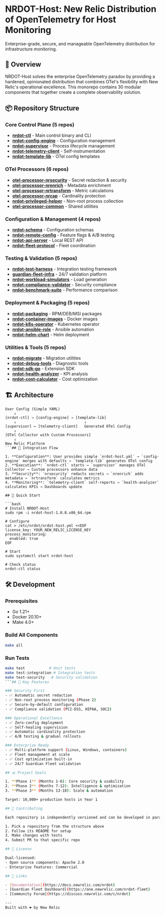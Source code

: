 # NRDOT-Host: New Relic Distribution of OpenTelemetry for Host Monitoring

Enterprise-grade, secure, and manageable OpenTelemetry distribution for infrastructure monitoring.

## 🎯 Overview

NRDOT-Host solves the enterprise OpenTelemetry paradox by providing a hardened, opinionated distribution that combines OTel's flexibility with New Relic's operational excellence. This monorepo contains 30 modular components that together create a complete observability solution.

## 📦 Repository Structure

### Core Control Plane (5 repos)
- **[nrdot-ctl](./nrdot-ctl)** - Main control binary and CLI
- **[nrdot-config-engine](./nrdot-config-engine)** - Configuration management
- **[nrdot-supervisor](./nrdot-supervisor)** - Process lifecycle management
- **[nrdot-telemetry-client](./nrdot-telemetry-client)** - Self-instrumentation
- **[nrdot-template-lib](./nrdot-template-lib)** - OTel config templates

### OTel Processors (6 repos)
- **[otel-processor-nrsecurity](./otel-processor-nrsecurity)** - Secret redaction & security
- **[otel-processor-nrenrich](./otel-processor-nrenrich)** - Metadata enrichment
- **[otel-processor-nrtransform](./otel-processor-nrtransform)** - Metric calculations
- **[otel-processor-nrcap](./otel-processor-nrcap)** - Cardinality protection
- **[nrdot-privileged-helper](./nrdot-privileged-helper)** - Non-root process collection
- **[otel-processor-common](./otel-processor-common)** - Shared utilities

### Configuration & Management (4 repos)
- **[nrdot-schema](./nrdot-schema)** - Configuration schemas
- **[nrdot-remote-config](./nrdot-remote-config)** - Feature flags & A/B testing
- **[nrdot-api-server](./nrdot-api-server)** - Local REST API
- **[nrdot-fleet-protocol](./nrdot-fleet-protocol)** - Fleet coordination
### Testing & Validation (5 repos)
- **[nrdot-test-harness](./nrdot-test-harness)** - Integration testing framework
- **[guardian-fleet-infra](./guardian-fleet-infra)** - 24/7 validation platform
- **[nrdot-workload-simulators](./nrdot-workload-simulators)** - Load generation
- **[nrdot-compliance-validator](./nrdot-compliance-validator)** - Security compliance
- **[nrdot-benchmark-suite](./nrdot-benchmark-suite)** - Performance comparison

### Deployment & Packaging (5 repos)
- **[nrdot-packaging](./nrdot-packaging)** - RPM/DEB/MSI packages
- **[nrdot-container-images](./nrdot-container-images)** - Docker images
- **[nrdot-k8s-operator](./nrdot-k8s-operator)** - Kubernetes operator
- **[nrdot-ansible-role](./nrdot-ansible-role)** - Ansible automation
- **[nrdot-helm-chart](./nrdot-helm-chart)** - Helm deployment

### Utilities & Tools (5 repos)
- **[nrdot-migrate](./nrdot-migrate)** - Migration utilities
- **[nrdot-debug-tools](./nrdot-debug-tools)** - Diagnostic tools
- **[nrdot-sdk-go](./nrdot-sdk-go)** - Extension SDK
- **[nrdot-health-analyzer](./nrdot-health-analyzer)** - KPI analysis
- **[nrdot-cost-calculator](./nrdot-cost-calculator)** - Cost optimization

## 🏗️ Architecture

```
User Config (Simple YAML)
    ↓
[nrdot-ctl] → [config-engine] → [template-lib]
    ↓                               ↓
[supervisor] ← [telemetry-client]   Generated OTel Config
    ↓
[OTel Collector with Custom Processors]
    ↓
New Relic Platform
```## 🔄 Integration Flow

1. **Configuration**: User provides simple `nrdot-host.yml` → `config-engine` merges with defaults → `template-lib` generates OTel config
2. **Execution**: `nrdot-ctl` starts → `supervisor` manages OTel Collector → Custom processors enhance data
3. **Security**: `nrsecurity` redacts secrets → `nrenrich` adds metadata → `nrtransform` calculates metrics
4. **Monitoring**: `telemetry-client` self-reports → `health-analyzer` calculates KPIs → Dashboards update

## 🚀 Quick Start

```bash
# Install NRDOT-Host
sudo rpm -i nrdot-host-1.0.0.x86_64.rpm

# Configure
cat > /etc/nrdot/nrdot-host.yml <<EOF
license_key: YOUR_NEW_RELIC_LICENSE_KEY
process_monitoring:
  enabled: true
EOF

# Start
sudo systemctl start nrdot-host

# Check status
nrdot-ctl status
```

## 🛠️ Development

### Prerequisites
- Go 1.21+
- Docker 20.10+
- Make 4.0+

### Build All Components
```bash
make all
```

### Run Tests
```bash
make test           # Unit tests
make test-integration # Integration tests
make test-security   # Security validation
```## 🎯 Key Features

### Security First
- ✅ Automatic secret redaction
- ✅ Non-root process monitoring (Phase 2)
- ✅ Secure-by-default configuration
- ✅ Compliance validation (PCI-DSS, HIPAA, SOC2)

### Operational Excellence
- ✅ Zero-config deployment
- ✅ Self-healing supervision
- ✅ Automatic cardinality protection
- ✅ A/B testing & gradual rollouts

### Enterprise Ready
- ✅ Multi-platform support (Linux, Windows, containers)
- ✅ Fleet management at scale
- ✅ Cost optimization built-in
- ✅ 24/7 Guardian Fleet validation

## 📊 Project Goals

1. **Phase 1** (Months 1-6): Core security & usability
2. **Phase 2** (Months 7-12): Intelligence & optimization
3. **Phase 3** (Months 13-18): Scale & automation

Target: 10,000+ production hosts in Year 1

## 🤝 Contributing

Each repository is independently versioned and can be developed in parallel:

1. Pick a repository from the structure above
2. Follow its README for setup
3. Make changes with tests
4. Submit PR to that specific repo

## 📄 License

Dual-licensed:
- Open source components: Apache 2.0
- Enterprise features: Commercial

## 🔗 Links

- [Documentation](https://docs.newrelic.com/nrdot)
- [Guardian Fleet Dashboard](https://one.newrelic.com/nrdot-fleet)
- [Community Forum](https://discuss.newrelic.com/c/nrdot)

---
Built with ❤️ by New Relic